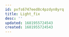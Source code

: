 ```yaml
---
id: pxfs6747eed8c4pzdyn8yrq
title: Light_fix
desc: ''
updated: 1681955724543
created: 1681955724543
---
```

